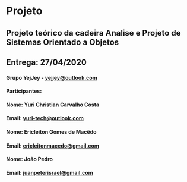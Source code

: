 # Projeto
## Projeto teórico da cadeira Analise e Projeto de Sistemas Orientado a Objetos
## Entrega: 27/04/2020

#### Grupo YejJey - yejjey@outlook.com
#### Participantes:
#### Nome: Yuri Christian Carvalho Costa 
#### Email: yuri-tech@outlook.com
#### Nome: Ericleiton Gomes de Macêdo
#### Email: ericleitonmacedo@gmail.com
#### Nome: João Pedro
#### Email: juanpeterisrael@gmail.com
